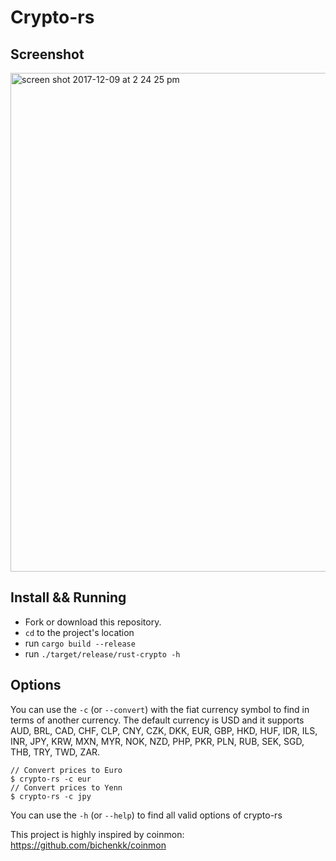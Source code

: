 # Crypto-rs

## Screenshot
<img width="798" alt="screen shot 2017-12-09 at 2 24 25 pm" src="https://user-images.githubusercontent.com/2859122/33796036-05b7b7c8-dced-11e7-96a9-8637e00e6cb0.png">


## Install && Running
- Fork or download this repository.
- `cd` to the project's location
- run `cargo build --release`
- run `./target/release/rust-crypto -h`

## Options
You can use the `-c` (or `--convert`) with the fiat currency symbol to find in terms of another currency.
The default currency is USD and it supports AUD, BRL, CAD, CHF, CLP, CNY, CZK, DKK, EUR, GBP, HKD, HUF, IDR, ILS, INR, JPY, KRW, MXN, MYR, NOK, NZD, PHP, PKR, PLN, RUB, SEK, SGD, THB, TRY, TWD, ZAR.

```
// Convert prices to Euro
$ crypto-rs -c eur
// Convert prices to Yenn
$ crypto-rs -c jpy
```

You can use the `-h` (or `--help`) to find all valid options of crypto-rs


This project is highly inspired by coinmon: https://github.com/bichenkk/coinmon
